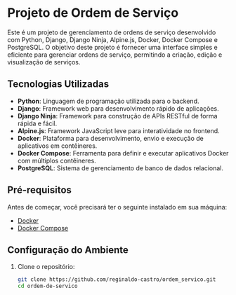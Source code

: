 # Projeto de Ordem de Serviço

Este é um projeto de gerenciamento de ordens de serviço desenvolvido com Python, Django, Django Ninja, Alpine.js, Docker, Docker Compose e PostgreSQL. O objetivo deste projeto é fornecer uma interface simples e eficiente para gerenciar ordens de serviço, permitindo a criação, edição e visualização de serviços.

## Tecnologias Utilizadas

- **Python**: Linguagem de programação utilizada para o backend.
- **Django**: Framework web para desenvolvimento rápido de aplicações.
- **Django Ninja**: Framework para construção de APIs RESTful de forma rápida e fácil.
- **Alpine.js**: Framework JavaScript leve para interatividade no frontend.
- **Docker**: Plataforma para desenvolvimento, envio e execução de aplicativos em contêineres.
- **Docker Compose**: Ferramenta para definir e executar aplicativos Docker com múltiplos contêineres.
- **PostgreSQL**: Sistema de gerenciamento de banco de dados relacional.

## Pré-requisitos

Antes de começar, você precisará ter o seguinte instalado em sua máquina:

- [Docker](https://www.docker.com/get-started)
- [Docker Compose](https://docs.docker.com/compose/install/)

## Configuração do Ambiente

1. Clone o repositório:

   ```bash
   git clone https://github.com/reginaldo-castro/ordem_servico.git
   cd ordem-de-servico
